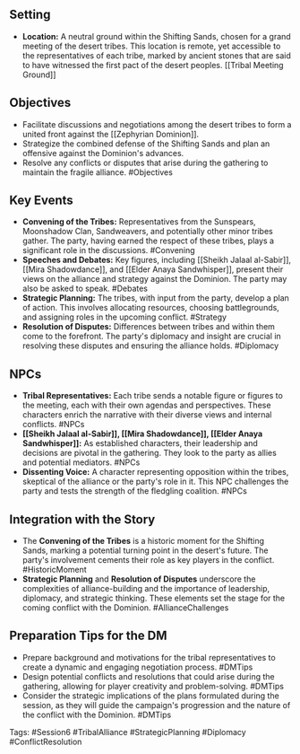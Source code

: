 

## Setting
- **Location:** A neutral ground within the Shifting Sands, chosen for a grand meeting of the desert tribes. This location is remote, yet accessible to the representatives of each tribe, marked by ancient stones that are said to have witnessed the first pact of the desert peoples. [[Tribal Meeting Ground]]

## Objectives
- Facilitate discussions and negotiations among the desert tribes to form a united front against the [[Zephyrian Dominion]].
- Strategize the combined defense of the Shifting Sands and plan an offensive against the Dominion's advances.
- Resolve any conflicts or disputes that arise during the gathering to maintain the fragile alliance. #Objectives

## Key Events
- **Convening of the Tribes:** Representatives from the Sunspears, Moonshadow Clan, Sandweavers, and potentially other minor tribes gather. The party, having earned the respect of these tribes, plays a significant role in the discussions. #Convening
- **Speeches and Debates:** Key figures, including [[Sheikh Jalaal al-Sabir]], [[Mira Shadowdance]], and [[Elder Anaya Sandwhisper]], present their views on the alliance and strategy against the Dominion. The party may also be asked to speak. #Debates
- **Strategic Planning:** The tribes, with input from the party, develop a plan of action. This involves allocating resources, choosing battlegrounds, and assigning roles in the upcoming conflict. #Strategy
- **Resolution of Disputes:** Differences between tribes and within them come to the forefront. The party's diplomacy and insight are crucial in resolving these disputes and ensuring the alliance holds. #Diplomacy

## NPCs
- **Tribal Representatives:** Each tribe sends a notable figure or figures to the meeting, each with their own agendas and perspectives. These characters enrich the narrative with their diverse views and internal conflicts. #NPCs
- **[[Sheikh Jalaal al-Sabir]], [[Mira Shadowdance]], [[Elder Anaya Sandwhisper]]:** As established characters, their leadership and decisions are pivotal in the gathering. They look to the party as allies and potential mediators. #NPCs
- **Dissenting Voice:** A character representing opposition within the tribes, skeptical of the alliance or the party's role in it. This NPC challenges the party and tests the strength of the fledgling coalition. #NPCs

## Integration with the Story
- The **Convening of the Tribes** is a historic moment for the Shifting Sands, marking a potential turning point in the desert's future. The party's involvement cements their role as key players in the conflict. #HistoricMoment
- **Strategic Planning** and **Resolution of Disputes** underscore the complexities of alliance-building and the importance of leadership, diplomacy, and strategic thinking. These elements set the stage for the coming conflict with the Dominion. #AllianceChallenges

## Preparation Tips for the DM
- Prepare background and motivations for the tribal representatives to create a dynamic and engaging negotiation process. #DMTips
- Design potential conflicts and resolutions that could arise during the gathering, allowing for player creativity and problem-solving. #DMTips
- Consider the strategic implications of the plans formulated during the session, as they will guide the campaign's progression and the nature of the conflict with the Dominion. #DMTips

Tags: #Session6 #TribalAlliance #StrategicPlanning #Diplomacy #ConflictResolution
